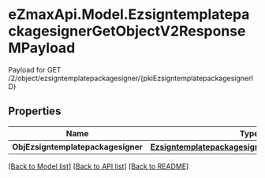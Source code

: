 # eZmaxApi.Model.EzsigntemplatepackagesignerGetObjectV2ResponseMPayload
Payload for GET /2/object/ezsigntemplatepackagesigner/{pkiEzsigntemplatepackagesignerID}

## Properties

Name | Type | Description | Notes
------------ | ------------- | ------------- | -------------
**ObjEzsigntemplatepackagesigner** | [**EzsigntemplatepackagesignerResponseCompound**](EzsigntemplatepackagesignerResponseCompound.md) |  | 

[[Back to Model list]](../README.md#documentation-for-models) [[Back to API list]](../README.md#documentation-for-api-endpoints) [[Back to README]](../README.md)

